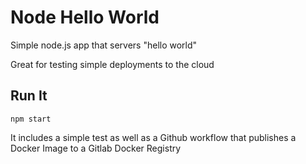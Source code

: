 # Node Hello World

Simple node.js app that servers "hello world"

Great for testing simple deployments to the cloud

## Run It

`npm start`

It includes a simple test as well as a Github workflow that publishes a Docker Image to a Gitlab Docker Registry
